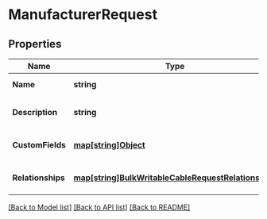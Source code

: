 # ManufacturerRequest

## Properties
Name | Type | Description | Notes
------------ | ------------- | ------------- | -------------
**Name** | **string** |  | [default to null]
**Description** | **string** |  | [optional] [default to null]
**CustomFields** | [**map[string]Object**](.md) |  | [optional] [default to null]
**Relationships** | [**map[string]BulkWritableCableRequestRelationships**](BulkWritableCableRequest_relationships.md) |  | [optional] [default to null]

[[Back to Model list]](../README.md#documentation-for-models) [[Back to API list]](../README.md#documentation-for-api-endpoints) [[Back to README]](../README.md)

